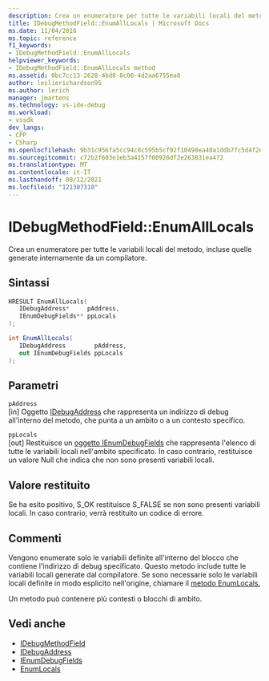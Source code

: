 ```yaml
---
description: Crea un enumeratore per tutte le variabili locali del metodo, incluse quelle generate internamente da un compilatore.
title: IDebugMethodField::EnumAllLocals | Microsoft Docs
ms.date: 11/04/2016
ms.topic: reference
f1_keywords:
- IDebugMethodField::EnumAllLocals
helpviewer_keywords:
- IDebugMethodField::EnumAllLocals method
ms.assetid: 0bc7cc13-2628-4bd8-8c06-4d2aa6755ea8
author: leslierichardson95
ms.author: lerich
manager: jmartens
ms.technology: vs-ide-debug
ms.workload:
- vssdk
dev_langs:
- CPP
- CSharp
ms.openlocfilehash: 9b31c956fa5cc94c8c595b5cf92f10498ea40a1ddb7fc5d4f2e830c3ea946d9d
ms.sourcegitcommit: c72b2f603e1eb3a4157f00926df2e263831ea472
ms.translationtype: MT
ms.contentlocale: it-IT
ms.lasthandoff: 08/12/2021
ms.locfileid: "121307310"
---
```

# <a name="idebugmethodfieldenumalllocals"></a>IDebugMethodField::EnumAllLocals
Crea un enumeratore per tutte le variabili locali del metodo, incluse quelle generate internamente da un compilatore.

## <a name="syntax"></a>Sintassi

```cpp
HRESULT EnumAllLocals( 
   IDebugAddress*     pAddress,
   IEnumDebugFields** ppLocals
);
```

```csharp
int EnumAllLocals(
   IDebugAddress        pAddress,
   out IEnumDebugFields ppLocals
);
```

## <a name="parameters"></a>Parametri
`pAddress`\
[in] Oggetto [IDebugAddress](../../../extensibility/debugger/reference/idebugaddress.md) che rappresenta un indirizzo di debug all'interno del metodo, che punta a un ambito o a un contesto specifico.

`ppLocals`\
[out] Restituisce un [oggetto IEnumDebugFields](../../../extensibility/debugger/reference/ienumdebugfields.md) che rappresenta l'elenco di tutte le variabili locali nell'ambito specificato. In caso contrario, restituisce un valore Null che indica che non sono presenti variabili locali.

## <a name="return-value"></a>Valore restituito
 Se ha esito positivo, S_OK restituisce S_FALSE se non sono presenti variabili locali. In caso contrario, verrà restituito un codice di errore.

## <a name="remarks"></a>Commenti
 Vengono enumerate solo le variabili definite all'interno del blocco che contiene l'indirizzo di debug specificato. Questo metodo include tutte le variabili locali generate dal compilatore. Se sono necessarie solo le variabili locali definite in modo esplicito nell'origine, chiamare il [metodo EnumLocals.](../../../extensibility/debugger/reference/idebugmethodfield-enumlocals.md)

 Un metodo può contenere più contesti o blocchi di ambito.

## <a name="see-also"></a>Vedi anche
- [IDebugMethodField](../../../extensibility/debugger/reference/idebugmethodfield.md)
- [IDebugAddress](../../../extensibility/debugger/reference/idebugaddress.md)
- [IEnumDebugFields](../../../extensibility/debugger/reference/ienumdebugfields.md)
- [EnumLocals](../../../extensibility/debugger/reference/idebugmethodfield-enumlocals.md)
